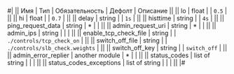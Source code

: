 
#|
|| Имя | Тип | Обязательность | Дефолт | Описание ||
|| lo | float |  | `0.5` |  ||
|| hi | float |  | `0.7` |  ||
|| delay | string |  | `1s` |  ||
|| histtime | string |  | `4s` |  ||
|| ping_request_data | string | * |  |  ||
|| admin_request_uri | string | * |  |  ||
|| admin_ips | string |  |  |  ||
|| enable_tcp_check_file | string |  | `./controls/tcp_check_on` |  ||
|| switch_off_file | string |  | `./controls/slb_check.weights` |  ||
|| switch_off_key | string |  | `switch_off` |  ||
|| admin_error_replier | another module | * |  |  ||
|| status_codes | list of string |  |  |  ||
|| status_codes_exceptions | list of string |  |  |  ||
|#
